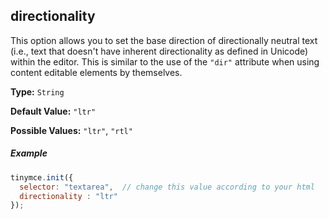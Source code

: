 ## directionality

This option allows you to set the base direction of directionally neutral text (i.e., text that doesn't have inherent directionality as defined in Unicode) within the editor. This is similar to the use of the `"dir"` attribute when using content editable elements by themselves.

**Type:** `String`

**Default Value:** `"ltr"`

**Possible Values:** `"ltr"`, `"rtl"`

##### Example

```js
tinymce.init({
  selector: "textarea",  // change this value according to your html
  directionality : "ltr"
});
```
